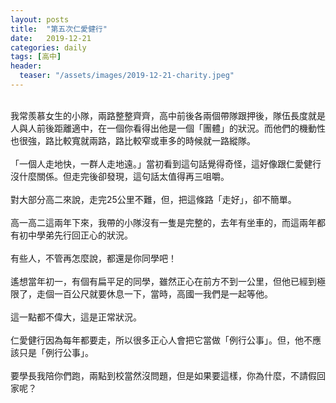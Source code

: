 ```yaml
---
layout: posts
title:  "第五次仁愛健行"
date:   2019-12-21
categories: daily
tags: [高中]
header: 
  teaser: "/assets/images/2019-12-21-charity.jpeg"
---
```

<br>
我常羨慕女生的小隊，兩路整整齊齊，高中前後各兩個帶隊跟押後，隊伍長度就是人與人前後距離適中，在一個你看得出他是一個「團體」的狀況。而他們的機動性也很強，路比較寬就兩路，路比較窄或車多的時候就一路縱隊。<br><br>
「一個人走地快，一群人走地遠。」當初看到這句話覺得奇怪，這好像跟仁愛健行沒什麼關係。但走完後卻發現，這句話太值得再三咀嚼。<br><br>
對大部分高二來說，走完25公里不難，但，把這條路「走好」，卻不簡單。<br><br>
高一高二這兩年下來，我帶的小隊沒有一隻是完整的，去年有坐車的，而這兩年都有初中學弟先行回正心的狀況。<br><br>
有些人，不管再怎麼說，都還是你同學吧！<br><br>
遙想當年初一，有個有扁平足的同學，雖然正心在前方不到一公里，但他已經到極限了，走個一百公尺就要休息一下，當時，高國一我們是一起等他。<br><br>
這一點都不偉大，這是正常狀況。<br><br>
仁愛健行因為每年都要走，所以很多正心人會把它當做「例行公事」。但，他不應該只是「例行公事」。<br><br>
要學長我陪你們跑，兩點到校當然沒問題，但是如果要這樣，你為什麼，不請假回家呢？<br><br>